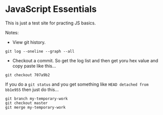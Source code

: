 # JavaScript Essentials

This is just a test site for practing JS basics.

Notes:

- View git history.

```
git log --oneline --graph --all
```

- Checkout a commit. So get the log list and then get yoru hex value and copy paste like this...

```
git checkout 707a9b2
```

If you do a `git status` and you get something like `HEAD detached from bb1e955` then just do this...

```
git branch my-temporary-work
git checkout master
git merge my-temporary-work
```
